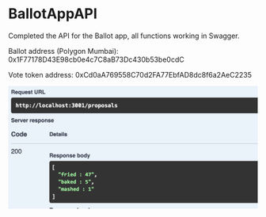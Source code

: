 # BallotAppAPI

Completed the API for the Ballot app, all functions working in Swagger. 

Ballot address (Polygon Mumbai): 0x1F77178D43E98cb0e4c7C8aB73Dc430b53be0cdC

Vote token address: 0xCd0aA769558C70d2FA77EbfAD8dc8f6a2AeC2235

![swagger screenshot](ballot_ss.png)